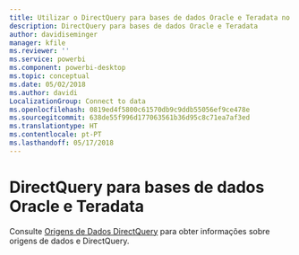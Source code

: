 ```yaml
---
title: Utilizar o DirectQuery para bases de dados Oracle e Teradata no Powr BI
description: DirectQuery para bases de dados Oracle e Teradata
author: davidiseminger
manager: kfile
ms.reviewer: ''
ms.service: powerbi
ms.component: powerbi-desktop
ms.topic: conceptual
ms.date: 05/02/2018
ms.author: davidi
LocalizationGroup: Connect to data
ms.openlocfilehash: 0819ed4f5800c61570db9c9ddb55056ef9ce478e
ms.sourcegitcommit: 638de55f996d177063561b36d95c8c71ea7af3ed
ms.translationtype: HT
ms.contentlocale: pt-PT
ms.lasthandoff: 05/17/2018
---
```

# <a name="directquery-for-oracle-and-teradata-databases"></a>DirectQuery para bases de dados Oracle e Teradata
Consulte [Origens de Dados DirectQuery](desktop-directquery-data-sources.md) para obter informações sobre origens de dados e DirectQuery.

